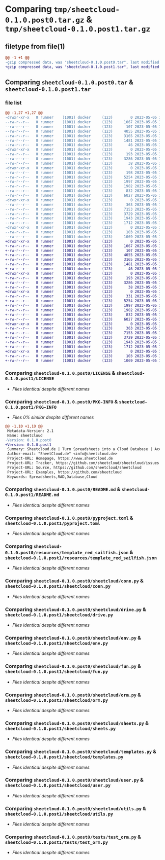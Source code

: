 # Comparing `tmp/sheetcloud-0.1.0.post0.tar.gz` & `tmp/sheetcloud-0.1.0.post1.tar.gz`

## filetype from file(1)

```diff
@@ -1 +1 @@
-gzip compressed data, was "sheetcloud-0.1.0.post0.tar", last modified: Fri May  5 11:16:24 2023, max compression
+gzip compressed data, was "sheetcloud-0.1.0.post1.tar", last modified: Fri May  5 12:22:57 2023, max compression
```

## Comparing `sheetcloud-0.1.0.post0.tar` & `sheetcloud-0.1.0.post1.tar`

### file list

```diff
@@ -1,27 +1,27 @@
-drwxr-xr-x   0 runner    (1001) docker     (123)        0 2023-05-05 11:16:24.370425 sheetcloud-0.1.0.post0/
--rw-r--r--   0 runner    (1001) docker     (123)     1067 2023-05-05 11:14:51.000000 sheetcloud-0.1.0.post0/LICENSE
--rw-r--r--   0 runner    (1001) docker     (123)      107 2023-05-05 11:14:51.000000 sheetcloud-0.1.0.post0/MANIFEST.in
--rw-r--r--   0 runner    (1001) docker     (123)     4055 2023-05-05 11:16:24.366425 sheetcloud-0.1.0.post0/PKG-INFO
--rw-r--r--   0 runner    (1001) docker     (123)     3165 2023-05-05 11:14:51.000000 sheetcloud-0.1.0.post0/README.md
--rw-r--r--   0 runner    (1001) docker     (123)     1481 2023-05-05 11:14:51.000000 sheetcloud-0.1.0.post0/pyproject.toml
--rw-r--r--   0 runner    (1001) docker     (123)       46 2023-05-05 11:14:51.000000 sheetcloud-0.1.0.post0/requirements.txt
-drwxr-xr-x   0 runner    (1001) docker     (123)        0 2023-05-05 11:16:24.366425 sheetcloud-0.1.0.post0/resources/
--rw-r--r--   0 runner    (1001) docker     (123)      193 2023-05-05 11:14:51.000000 sheetcloud-0.1.0.post0/resources/endpoints.v1.json
--rw-r--r--   0 runner    (1001) docker     (123)     3286 2023-05-05 11:14:51.000000 sheetcloud-0.1.0.post0/resources/template_red_sailfish.json
--rw-r--r--   0 runner    (1001) docker     (123)       38 2023-05-05 11:16:24.370425 sheetcloud-0.1.0.post0/setup.cfg
-drwxr-xr-x   0 runner    (1001) docker     (123)        0 2023-05-05 11:16:24.366425 sheetcloud-0.1.0.post0/sheetcloud/
--rw-r--r--   0 runner    (1001) docker     (123)      198 2023-05-05 11:14:51.000000 sheetcloud-0.1.0.post0/sheetcloud/__init__.py
--rw-r--r--   0 runner    (1001) docker     (123)     5254 2023-05-05 11:14:51.000000 sheetcloud-0.1.0.post0/sheetcloud/conn.py
--rw-r--r--   0 runner    (1001) docker     (123)     1997 2023-05-05 11:14:51.000000 sheetcloud-0.1.0.post0/sheetcloud/drive.py
--rw-r--r--   0 runner    (1001) docker     (123)     1902 2023-05-05 11:14:51.000000 sheetcloud-0.1.0.post0/sheetcloud/env.py
--rw-r--r--   0 runner    (1001) docker     (123)      832 2023-05-05 11:14:51.000000 sheetcloud-0.1.0.post0/sheetcloud/fun.py
--rw-r--r--   0 runner    (1001) docker     (123)     6027 2023-05-05 11:14:51.000000 sheetcloud-0.1.0.post0/sheetcloud/orm.py
-drwxr-xr-x   0 runner    (1001) docker     (123)        0 2023-05-05 11:16:24.366425 sheetcloud-0.1.0.post0/sheetcloud/sheetcloud.egg-info/
--rw-r--r--   0 runner    (1001) docker     (123)      363 2023-05-05 11:16:24.000000 sheetcloud-0.1.0.post0/sheetcloud/sheetcloud.egg-info/SOURCES.txt
--rw-r--r--   0 runner    (1001) docker     (123)     7153 2023-05-05 11:14:51.000000 sheetcloud-0.1.0.post0/sheetcloud/sheets.py
--rw-r--r--   0 runner    (1001) docker     (123)     3729 2023-05-05 11:14:51.000000 sheetcloud-0.1.0.post0/sheetcloud/templates.py
--rw-r--r--   0 runner    (1001) docker     (123)     1943 2023-05-05 11:14:51.000000 sheetcloud-0.1.0.post0/sheetcloud/user.py
--rw-r--r--   0 runner    (1001) docker     (123)     1712 2023-05-05 11:14:51.000000 sheetcloud-0.1.0.post0/sheetcloud/utils.py
-drwxr-xr-x   0 runner    (1001) docker     (123)        0 2023-05-05 11:16:24.366425 sheetcloud-0.1.0.post0/tests/
--rw-r--r--   0 runner    (1001) docker     (123)      103 2023-05-05 11:14:51.000000 sheetcloud-0.1.0.post0/tests/test_conn.py
--rw-r--r--   0 runner    (1001) docker     (123)     1069 2023-05-05 11:14:51.000000 sheetcloud-0.1.0.post0/tests/test_orm.py
+drwxr-xr-x   0 runner    (1001) docker     (123)        0 2023-05-05 12:22:57.300330 sheetcloud-0.1.0.post1/
+-rw-r--r--   0 runner    (1001) docker     (123)     1067 2023-05-05 12:21:37.000000 sheetcloud-0.1.0.post1/LICENSE
+-rw-r--r--   0 runner    (1001) docker     (123)      107 2023-05-05 12:21:37.000000 sheetcloud-0.1.0.post1/MANIFEST.in
+-rw-r--r--   0 runner    (1001) docker     (123)     4055 2023-05-05 12:22:57.300330 sheetcloud-0.1.0.post1/PKG-INFO
+-rw-r--r--   0 runner    (1001) docker     (123)     3165 2023-05-05 12:21:37.000000 sheetcloud-0.1.0.post1/README.md
+-rw-r--r--   0 runner    (1001) docker     (123)     1481 2023-05-05 12:21:37.000000 sheetcloud-0.1.0.post1/pyproject.toml
+-rw-r--r--   0 runner    (1001) docker     (123)       46 2023-05-05 12:21:37.000000 sheetcloud-0.1.0.post1/requirements.txt
+drwxr-xr-x   0 runner    (1001) docker     (123)        0 2023-05-05 12:22:57.296330 sheetcloud-0.1.0.post1/resources/
+-rw-r--r--   0 runner    (1001) docker     (123)      193 2023-05-05 12:21:37.000000 sheetcloud-0.1.0.post1/resources/endpoints.v1.json
+-rw-r--r--   0 runner    (1001) docker     (123)     3286 2023-05-05 12:21:37.000000 sheetcloud-0.1.0.post1/resources/template_red_sailfish.json
+-rw-r--r--   0 runner    (1001) docker     (123)       38 2023-05-05 12:22:57.300330 sheetcloud-0.1.0.post1/setup.cfg
+drwxr-xr-x   0 runner    (1001) docker     (123)        0 2023-05-05 12:22:57.300330 sheetcloud-0.1.0.post1/sheetcloud/
+-rw-r--r--   0 runner    (1001) docker     (123)      331 2023-05-05 12:21:37.000000 sheetcloud-0.1.0.post1/sheetcloud/__init__.py
+-rw-r--r--   0 runner    (1001) docker     (123)     5254 2023-05-05 12:21:37.000000 sheetcloud-0.1.0.post1/sheetcloud/conn.py
+-rw-r--r--   0 runner    (1001) docker     (123)     1997 2023-05-05 12:21:37.000000 sheetcloud-0.1.0.post1/sheetcloud/drive.py
+-rw-r--r--   0 runner    (1001) docker     (123)     1902 2023-05-05 12:21:37.000000 sheetcloud-0.1.0.post1/sheetcloud/env.py
+-rw-r--r--   0 runner    (1001) docker     (123)      832 2023-05-05 12:21:37.000000 sheetcloud-0.1.0.post1/sheetcloud/fun.py
+-rw-r--r--   0 runner    (1001) docker     (123)     6027 2023-05-05 12:21:37.000000 sheetcloud-0.1.0.post1/sheetcloud/orm.py
+drwxr-xr-x   0 runner    (1001) docker     (123)        0 2023-05-05 12:22:57.300330 sheetcloud-0.1.0.post1/sheetcloud/sheetcloud.egg-info/
+-rw-r--r--   0 runner    (1001) docker     (123)      363 2023-05-05 12:22:57.000000 sheetcloud-0.1.0.post1/sheetcloud/sheetcloud.egg-info/SOURCES.txt
+-rw-r--r--   0 runner    (1001) docker     (123)     7153 2023-05-05 12:21:37.000000 sheetcloud-0.1.0.post1/sheetcloud/sheets.py
+-rw-r--r--   0 runner    (1001) docker     (123)     3729 2023-05-05 12:21:37.000000 sheetcloud-0.1.0.post1/sheetcloud/templates.py
+-rw-r--r--   0 runner    (1001) docker     (123)     1943 2023-05-05 12:21:37.000000 sheetcloud-0.1.0.post1/sheetcloud/user.py
+-rw-r--r--   0 runner    (1001) docker     (123)     1712 2023-05-05 12:21:37.000000 sheetcloud-0.1.0.post1/sheetcloud/utils.py
+drwxr-xr-x   0 runner    (1001) docker     (123)        0 2023-05-05 12:22:57.300330 sheetcloud-0.1.0.post1/tests/
+-rw-r--r--   0 runner    (1001) docker     (123)      103 2023-05-05 12:21:37.000000 sheetcloud-0.1.0.post1/tests/test_conn.py
+-rw-r--r--   0 runner    (1001) docker     (123)     1069 2023-05-05 12:21:37.000000 sheetcloud-0.1.0.post1/tests/test_orm.py
```

### Comparing `sheetcloud-0.1.0.post0/LICENSE` & `sheetcloud-0.1.0.post1/LICENSE`

 * *Files identical despite different names*

### Comparing `sheetcloud-0.1.0.post0/PKG-INFO` & `sheetcloud-0.1.0.post1/PKG-INFO`

 * *Files 0% similar despite different names*

```diff
@@ -1,10 +1,10 @@
 Metadata-Version: 2.1
 Name: sheetcloud
-Version: 0.1.0.post0
+Version: 0.1.0.post1
 Summary: Sheetcloud.de | Turn Spreadsheets into a Cloud Database | Account required
 Author-email: "SheetCloud.de" <info@sheetcloud.de>
 Project-URL: Homepage, https://www.sheetcloud.de
 Project-URL: Tracker, https://github.com/sheetcloud/sheetcloud/issues
 Project-URL: Source, https://github.com/sheetcloud/sheetcloud
 Project-URL: Examples, https://github.com/sheetcloud
 Keywords: Spreadsheets,RAD,Database,Cloud
```

### Comparing `sheetcloud-0.1.0.post0/README.md` & `sheetcloud-0.1.0.post1/README.md`

 * *Files identical despite different names*

### Comparing `sheetcloud-0.1.0.post0/pyproject.toml` & `sheetcloud-0.1.0.post1/pyproject.toml`

 * *Files identical despite different names*

### Comparing `sheetcloud-0.1.0.post0/resources/template_red_sailfish.json` & `sheetcloud-0.1.0.post1/resources/template_red_sailfish.json`

 * *Files identical despite different names*

### Comparing `sheetcloud-0.1.0.post0/sheetcloud/conn.py` & `sheetcloud-0.1.0.post1/sheetcloud/conn.py`

 * *Files identical despite different names*

### Comparing `sheetcloud-0.1.0.post0/sheetcloud/drive.py` & `sheetcloud-0.1.0.post1/sheetcloud/drive.py`

 * *Files identical despite different names*

### Comparing `sheetcloud-0.1.0.post0/sheetcloud/env.py` & `sheetcloud-0.1.0.post1/sheetcloud/env.py`

 * *Files identical despite different names*

### Comparing `sheetcloud-0.1.0.post0/sheetcloud/fun.py` & `sheetcloud-0.1.0.post1/sheetcloud/fun.py`

 * *Files identical despite different names*

### Comparing `sheetcloud-0.1.0.post0/sheetcloud/orm.py` & `sheetcloud-0.1.0.post1/sheetcloud/orm.py`

 * *Files identical despite different names*

### Comparing `sheetcloud-0.1.0.post0/sheetcloud/sheets.py` & `sheetcloud-0.1.0.post1/sheetcloud/sheets.py`

 * *Files identical despite different names*

### Comparing `sheetcloud-0.1.0.post0/sheetcloud/templates.py` & `sheetcloud-0.1.0.post1/sheetcloud/templates.py`

 * *Files identical despite different names*

### Comparing `sheetcloud-0.1.0.post0/sheetcloud/user.py` & `sheetcloud-0.1.0.post1/sheetcloud/user.py`

 * *Files identical despite different names*

### Comparing `sheetcloud-0.1.0.post0/sheetcloud/utils.py` & `sheetcloud-0.1.0.post1/sheetcloud/utils.py`

 * *Files identical despite different names*

### Comparing `sheetcloud-0.1.0.post0/tests/test_orm.py` & `sheetcloud-0.1.0.post1/tests/test_orm.py`

 * *Files identical despite different names*

